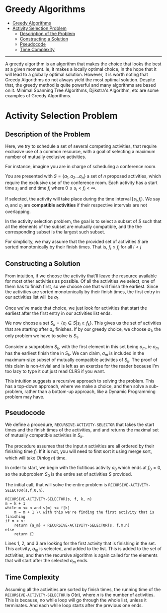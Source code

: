 # Greedy Algorithms
- [Greedy Algorithms](#greedy-algorithms)
- [Activity Selection Problem](#activity-selection-problem)
  - [Description of the Problem](#description-of-the-problem)
  - [Constructing a Solution](#constructing-a-solution)
  - [Pseudocode](#pseudocode)
  - [Time Complexity](#time-complexity)



*** 
A greedy algorithm is an algorithm that makes the choice that looks the best at a given moment. Ie, it makes a locally optimal choice, in the hope that it will lead to a globally optimal solution.
However, it is worth noting that Greedy Algorithms do not always yield the most optimal solution. Despite that, the greedy method is quite powerful and many algorithms are based on it. Minimal Spanning Tree Algorithms, Djikstra's Algorithm, etc are some examples of Greedy Algorithms.

# Activity Selection Problem

## Description of the Problem

Here, we try to schedule a set of several competing activities, that require exclusive use of a common resource, with a goal of selecting a maximum number of mutually exclusive activities.

For instance, imagine you are in charge of scheduling a conference room. 

You are presented with $S = \{ a_1, a_2... a_n\}$ a set of $n$ proposed activities, which require the exclusive use of the conference room. Each activity has a start time $s_i$ and end time $f_i$ where $0 \le s_i < f_i < \infty$. 

If selected, the activity will take place during the time interval $[s_i, f_i)$.  We say $a_i$ and $a_j$ are **compatible activities** if their respective intervals are not overlapping. 

In the activity selection problem, the goal is to select a subset of $S$ such that all the elements of the subset are mutually compatible, and the the corresponding subset is the largest such subset.

For simplicity, we may assume that the provided set of activities $S$ are sorted monotonically by their finish times. That is, $f_i \le f_j$ for all $i < j$

## Constructing a Solution

From intuition, if we choose the activity that'll leave the resource available for most other activities as possible. Of all the activities we select, one of them has to finish first, so we choose one that will finish the earliest. Since the activities are sorted monotonically by their finish times, the first entry in our activities list will be $a_1$. 

Once we've made that choice, we just look for activities that start the earliest after the first entry in our activities list ends. 

We now choose a set $S_k = \{ a_i \in S | s_i \ge f_k  \}$. This gives us the set of activities that are starting after $a_k$ finishes. If by our greedy choice, we choose $a_1$, the only problem we have to solve is $S_1$. 

Consider a subproblem $S_k$, with the first element in this set being $a_m$, ie $a_m$ has the earliest finish time in $S_k$. We can claim, $a_m$ is included in the maximum-size subset of mutually compatible activities of $S_k$. The proof of this claim is non-trivial and is left as an exercise for the reader because I'm too lazy to type it out just read CLRS if you want.

This intuition suggests a recursive approach to solving the problem. This has a top-down approach, where we make a choice, and then solve a sub-problem, rather than a bottom-up approach, like a Dynamic Programming problem may have.

## Pseudocode

We define a procedure, `RECURSIVE-ACTIVITY-SELECTOR` that takes the start times and the finish times of the activities, and and returns the maximal set of mutually compatible activities in $S_k$. 

The procedure assumes that the input $n$ activities are all ordered by their finishing time $f_i$. If it is not, you will need to first sort it using merge sort, which will take $O(n \log n)$ time. 

In order to start, we begin with the fictitious activity $a_0$ which ends at $f_0 = 0$, so the subproblem $S_0$ is the entire set of activities $S$ provided.

The initial call, that will solve the entire problem is `RECURSIVE-ACTIVITY-SELECTOR(s,f,0,n)`.

```pseudocode
RECURSIVE-ACTIVITY-SELECTOR(s, f, k, n)
m = k + 1
while m <= n and s[m] <= f[k] 
    m = m + 1 \\ with this we're finding the first activity that is finishing
if m < n:
    return {a_m} + RECURSIVE-ACTIVITY-SELECTOR(s, f,m,n)
else
    return {} 
```

Lines 1, 2, and 3 are looking for the first activity that is finishing in the set. This activity, $a_m$ is selected, and added to the list.
This is added to the set of activities, and then the recursive algorithm is again called for the elements that will start after the selected $a_m$ ends.


## Time Complexity

Assuming all the activities are sorted by finish times, the running time of the `RECURSIVE-ACTIVITY-SELECTOR` is $O(n)$, where $n$ is the number of activities. This is because, no while loop will go through the whole list, unless it terminates. And each while loop starts after the previous one ends.

